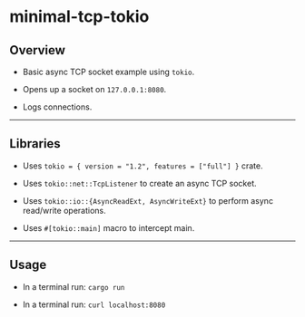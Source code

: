 # minimal-tcp-tokio

## Overview

* Basic async TCP socket example using `tokio`.

* Opens up a socket on `127.0.0.1:8080`.

* Logs connections.

---

## Libraries

* Uses `tokio = { version = "1.2", features = ["full"] }` crate.

* Uses `tokio::net::TcpListener` to create an async TCP socket.

* Uses `tokio::io::{AsyncReadExt, AsyncWriteExt}` to perform async read/write operations.

* Uses `#[tokio::main]` macro to intercept main.

---

## Usage

* In a terminal run: `cargo run`

* In a terminal run: `curl localhost:8080`